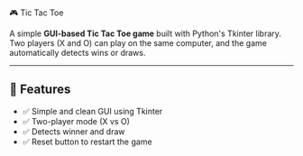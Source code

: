 🎮 Tic Tac Toe 

A simple **GUI-based Tic Tac Toe game** built with Python's Tkinter library.  
Two players (X and O) can play on the same computer, and the game automatically detects wins or draws.

---

## 🚀 Features
- ✅ Simple and clean GUI using Tkinter  
- ✅ Two-player mode (X vs O)  
- ✅ Detects winner and draw  
- ✅ Reset button to restart the game  
